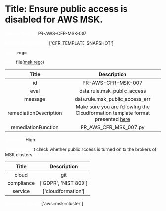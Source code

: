 



# Title: Ensure public access is disabled for AWS MSK.


***<font color="white">Master Test Id:</font>*** PR-AWS-CFR-MSK-007

***<font color="white">Master Snapshot Id:</font>*** ['CFR_TEMPLATE_SNAPSHOT']

***<font color="white">type:</font>*** rego

***<font color="white">rule:</font>*** file([msk.rego])  
  
  
  
  

|Title|Description|
| :---: | :---: |
|id|PR-AWS-CFR-MSK-007|
|eval|data.rule.msk_public_access|
|message|data.rule.msk_public_access_err|
|remediationDescription|Make sure you are following the Cloudformation template format presented <a href='https://docs.aws.amazon.com/AWSCloudFormation/latest/UserGuide/aws-resource-msk-cluster.html#aws-resource-msk-cluster--examples' target='_blank'>here</a>|
|remediationFunction|PR_AWS_CFR_MSK_007.py|


***<font color="white">Severity:</font>*** High

***<font color="white">Description:</font>*** It check whether public access is turned on to the brokers of MSK clusters.  
  
  

|Title|Description|
| :---: | :---: |
|cloud|git|
|compliance|['GDPR', 'NIST 800']|
|service|['cloudformation']|


***<font color="white">Resource Types:</font>*** ['aws::msk::cluster']


[msk.rego]: https://github.com/prancer-io/prancer-compliance-test/tree/master/aws/iac/msk.rego
